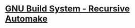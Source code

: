 # [GNU Build System - Recursive Automake]



[GNU Build System - Recursive Automake]: https://acodedaddy.blogspot.com/2019/06/gnu-build-system-recursive-vs-non.html#recursive-automake
